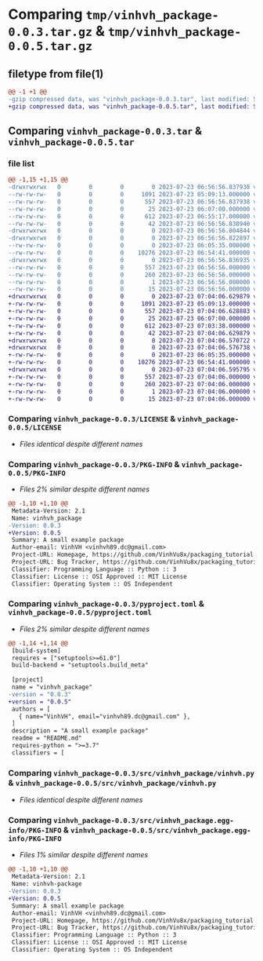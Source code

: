 # Comparing `tmp/vinhvh_package-0.0.3.tar.gz` & `tmp/vinhvh_package-0.0.5.tar.gz`

## filetype from file(1)

```diff
@@ -1 +1 @@
-gzip compressed data, was "vinhvh_package-0.0.3.tar", last modified: Sun Jul 23 06:56:56 2023, max compression
+gzip compressed data, was "vinhvh_package-0.0.5.tar", last modified: Sun Jul 23 07:04:06 2023, max compression
```

## Comparing `vinhvh_package-0.0.3.tar` & `vinhvh_package-0.0.5.tar`

### file list

```diff
@@ -1,15 +1,15 @@
-drwxrwxrwx   0        0        0        0 2023-07-23 06:56:56.837938 vinhvh_package-0.0.3/
--rw-rw-rw-   0        0        0     1091 2023-07-23 05:09:13.000000 vinhvh_package-0.0.3/LICENSE
--rw-rw-rw-   0        0        0      557 2023-07-23 06:56:56.837938 vinhvh_package-0.0.3/PKG-INFO
--rw-rw-rw-   0        0        0       25 2023-07-23 06:07:00.000000 vinhvh_package-0.0.3/README.md
--rw-rw-rw-   0        0        0      612 2023-07-23 06:55:17.000000 vinhvh_package-0.0.3/pyproject.toml
--rw-rw-rw-   0        0        0       42 2023-07-23 06:56:56.838940 vinhvh_package-0.0.3/setup.cfg
-drwxrwxrwx   0        0        0        0 2023-07-23 06:56:56.804844 vinhvh_package-0.0.3/src/
-drwxrwxrwx   0        0        0        0 2023-07-23 06:56:56.822897 vinhvh_package-0.0.3/src/vinhvh_package/
--rw-rw-rw-   0        0        0        0 2023-07-23 06:05:35.000000 vinhvh_package-0.0.3/src/vinhvh_package/__init__.py
--rw-rw-rw-   0        0        0    10276 2023-07-23 06:54:41.000000 vinhvh_package-0.0.3/src/vinhvh_package/vinhvh.py
-drwxrwxrwx   0        0        0        0 2023-07-23 06:56:56.836935 vinhvh_package-0.0.3/src/vinhvh_package.egg-info/
--rw-rw-rw-   0        0        0      557 2023-07-23 06:56:56.000000 vinhvh_package-0.0.3/src/vinhvh_package.egg-info/PKG-INFO
--rw-rw-rw-   0        0        0      260 2023-07-23 06:56:56.000000 vinhvh_package-0.0.3/src/vinhvh_package.egg-info/SOURCES.txt
--rw-rw-rw-   0        0        0        1 2023-07-23 06:56:56.000000 vinhvh_package-0.0.3/src/vinhvh_package.egg-info/dependency_links.txt
--rw-rw-rw-   0        0        0       15 2023-07-23 06:56:56.000000 vinhvh_package-0.0.3/src/vinhvh_package.egg-info/top_level.txt
+drwxrwxrwx   0        0        0        0 2023-07-23 07:04:06.629879 vinhvh_package-0.0.5/
+-rw-rw-rw-   0        0        0     1091 2023-07-23 05:09:13.000000 vinhvh_package-0.0.5/LICENSE
+-rw-rw-rw-   0        0        0      557 2023-07-23 07:04:06.628883 vinhvh_package-0.0.5/PKG-INFO
+-rw-rw-rw-   0        0        0       25 2023-07-23 06:07:00.000000 vinhvh_package-0.0.5/README.md
+-rw-rw-rw-   0        0        0      612 2023-07-23 07:03:38.000000 vinhvh_package-0.0.5/pyproject.toml
+-rw-rw-rw-   0        0        0       42 2023-07-23 07:04:06.629879 vinhvh_package-0.0.5/setup.cfg
+drwxrwxrwx   0        0        0        0 2023-07-23 07:04:06.570722 vinhvh_package-0.0.5/src/
+drwxrwxrwx   0        0        0        0 2023-07-23 07:04:06.576738 vinhvh_package-0.0.5/src/vinhvh_package/
+-rw-rw-rw-   0        0        0        0 2023-07-23 06:05:35.000000 vinhvh_package-0.0.5/src/vinhvh_package/__init__.py
+-rw-rw-rw-   0        0        0    10276 2023-07-23 06:54:41.000000 vinhvh_package-0.0.5/src/vinhvh_package/vinhvh.py
+drwxrwxrwx   0        0        0        0 2023-07-23 07:04:06.595795 vinhvh_package-0.0.5/src/vinhvh_package.egg-info/
+-rw-rw-rw-   0        0        0      557 2023-07-23 07:04:06.000000 vinhvh_package-0.0.5/src/vinhvh_package.egg-info/PKG-INFO
+-rw-rw-rw-   0        0        0      260 2023-07-23 07:04:06.000000 vinhvh_package-0.0.5/src/vinhvh_package.egg-info/SOURCES.txt
+-rw-rw-rw-   0        0        0        1 2023-07-23 07:04:06.000000 vinhvh_package-0.0.5/src/vinhvh_package.egg-info/dependency_links.txt
+-rw-rw-rw-   0        0        0       15 2023-07-23 07:04:06.000000 vinhvh_package-0.0.5/src/vinhvh_package.egg-info/top_level.txt
```

### Comparing `vinhvh_package-0.0.3/LICENSE` & `vinhvh_package-0.0.5/LICENSE`

 * *Files identical despite different names*

### Comparing `vinhvh_package-0.0.3/PKG-INFO` & `vinhvh_package-0.0.5/PKG-INFO`

 * *Files 2% similar despite different names*

```diff
@@ -1,10 +1,10 @@
 Metadata-Version: 2.1
 Name: vinhvh_package
-Version: 0.0.3
+Version: 0.0.5
 Summary: A small example package
 Author-email: VinhVH <vinhvh89.dc@gmail.com>
 Project-URL: Homepage, https://github.com/VinhVu8x/packaging_tutorial
 Project-URL: Bug Tracker, https://github.com/VinhVu8x/packaging_tutorial/issues
 Classifier: Programming Language :: Python :: 3
 Classifier: License :: OSI Approved :: MIT License
 Classifier: Operating System :: OS Independent
```

### Comparing `vinhvh_package-0.0.3/pyproject.toml` & `vinhvh_package-0.0.5/pyproject.toml`

 * *Files 2% similar despite different names*

```diff
@@ -1,14 +1,14 @@
 [build-system]
 requires = ["setuptools>=61.0"]
 build-backend = "setuptools.build_meta"
 
 [project]
 name = "vinhvh_package"
-version = "0.0.3"
+version = "0.0.5"
 authors = [
   { name="VinhVH", email="vinhvh89.dc@gmail.com" },
 ]
 description = "A small example package"
 readme = "README.md"
 requires-python = ">=3.7"
 classifiers = [
```

### Comparing `vinhvh_package-0.0.3/src/vinhvh_package/vinhvh.py` & `vinhvh_package-0.0.5/src/vinhvh_package/vinhvh.py`

 * *Files identical despite different names*

### Comparing `vinhvh_package-0.0.3/src/vinhvh_package.egg-info/PKG-INFO` & `vinhvh_package-0.0.5/src/vinhvh_package.egg-info/PKG-INFO`

 * *Files 1% similar despite different names*

```diff
@@ -1,10 +1,10 @@
 Metadata-Version: 2.1
 Name: vinhvh-package
-Version: 0.0.3
+Version: 0.0.5
 Summary: A small example package
 Author-email: VinhVH <vinhvh89.dc@gmail.com>
 Project-URL: Homepage, https://github.com/VinhVu8x/packaging_tutorial
 Project-URL: Bug Tracker, https://github.com/VinhVu8x/packaging_tutorial/issues
 Classifier: Programming Language :: Python :: 3
 Classifier: License :: OSI Approved :: MIT License
 Classifier: Operating System :: OS Independent
```

